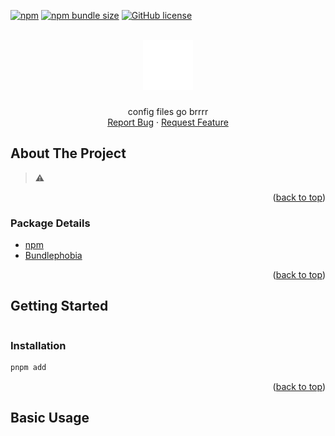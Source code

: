 <div id="top"></div>

[![npm](https://img.shields.io/npm/v/b4r?style=flat-square)](https://www.npmjs.com/package/b4r)
[![npm bundle size](https://img.shields.io/bundlephobia/minzip/b4r?style=flat-square)](https://bundlephobia.com/package/b4r)
[![GitHub license](https://img.shields.io/github/license/ofrbg/b4r?style=flat-square)](https://github.com/ofrbg/b4r/blob/main/LICENSE)

<br />
<div align="center">
  <a href="https://github.com/OFRBG/b4r">
    <img src="assets/logo.svg" alt="Logo" width="80" height="80">
  </a>
  <h3 align="center"></h3>

  <p align="center">
    config files go brrrr
    <br />
    <a href="https://github.com/OFRBG/b4r/issues">Report Bug</a>
    ·
    <a href="https://github.com/OFRBG/b4r/issues">Request Feature</a>
  </p>
</div>

## About The Project

<blockquote>
  ⚠️
</blockquote>

<p align="right">(<a href="#top">back to top</a>)</p>

### Package Details

- [npm](https://www.npmjs.com/package/b4r)
- [Bundlephobia](https://bundlephobia.com/package/b4r)

<p align="right">(<a href="#top">back to top</a>)</p>

## Getting Started

```ts

```

### Installation

```sh
pnpm add
```

<p align="right">(<a href="#top">back to top</a>)</p>

## Basic Usage
